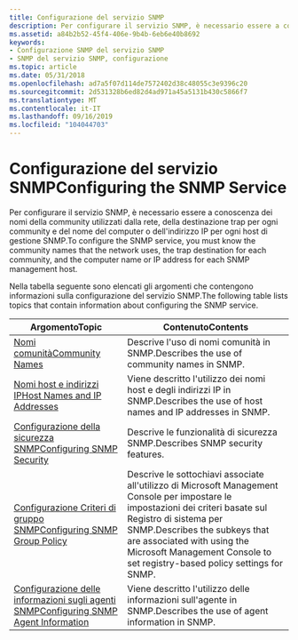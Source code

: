 ```yaml
---
title: Configurazione del servizio SNMP
description: Per configurare il servizio SNMP, è necessario essere a conoscenza dei nomi della community utilizzati dalla rete, della destinazione trap per ogni community e del nome del computer o dell'indirizzo IP per ogni host di gestione SNMP.
ms.assetid: a84b2b52-45f4-406e-9b4b-6eb6e40b8692
keywords:
- Configurazione SNMP del servizio SNMP
- SNMP del servizio SNMP, configurazione
ms.topic: article
ms.date: 05/31/2018
ms.openlocfilehash: ad7a5f07d114de7572402d38c48055c3e9396c20
ms.sourcegitcommit: 2d531328b6ed82d4ad971a45a5131b430c5866f7
ms.translationtype: MT
ms.contentlocale: it-IT
ms.lasthandoff: 09/16/2019
ms.locfileid: "104044703"
---
```

# <a name="configuring-the-snmp-service"></a><span data-ttu-id="88ff9-105">Configurazione del servizio SNMP</span><span class="sxs-lookup"><span data-stu-id="88ff9-105">Configuring the SNMP Service</span></span>

<span data-ttu-id="88ff9-106">Per configurare il servizio SNMP, è necessario essere a conoscenza dei nomi della community utilizzati dalla rete, della destinazione trap per ogni community e del nome del computer o dell'indirizzo IP per ogni host di gestione SNMP.</span><span class="sxs-lookup"><span data-stu-id="88ff9-106">To configure the SNMP service, you must know the community names that the network uses, the trap destination for each community, and the computer name or IP address for each SNMP management host.</span></span>

<span data-ttu-id="88ff9-107">Nella tabella seguente sono elencati gli argomenti che contengono informazioni sulla configurazione del servizio SNMP.</span><span class="sxs-lookup"><span data-stu-id="88ff9-107">The following table lists topics that contain information about configuring the SNMP service.</span></span>

| <span data-ttu-id="88ff9-108">Argomento</span><span class="sxs-lookup"><span data-stu-id="88ff9-108">Topic</span></span>                                                                        | <span data-ttu-id="88ff9-109">Contenuto</span><span class="sxs-lookup"><span data-stu-id="88ff9-109">Contents</span></span>                                                                                                                              |
|------------------------------------------------------------------------------|---------------------------------------------------------------------------------------------------------------------------------------|
| [<span data-ttu-id="88ff9-110">Nomi comunità</span><span class="sxs-lookup"><span data-stu-id="88ff9-110">Community Names</span></span>](community-names.md)                                       | <span data-ttu-id="88ff9-111">Descrive l'uso di nomi comunità in SNMP.</span><span class="sxs-lookup"><span data-stu-id="88ff9-111">Describes the use of community names in SNMP.</span></span>                                                                                         |
| [<span data-ttu-id="88ff9-112">Nomi host e indirizzi IP</span><span class="sxs-lookup"><span data-stu-id="88ff9-112">Host Names and IP Addresses</span></span>](host-names-and-ip-addresses.md)               | <span data-ttu-id="88ff9-113">Viene descritto l'utilizzo dei nomi host e degli indirizzi IP in SNMP.</span><span class="sxs-lookup"><span data-stu-id="88ff9-113">Describes the use of host names and IP addresses in SNMP.</span></span>                                                                             |
| [<span data-ttu-id="88ff9-114">Configurazione della sicurezza SNMP</span><span class="sxs-lookup"><span data-stu-id="88ff9-114">Configuring SNMP Security</span></span>](configuring-snmp-security.md)                   | <span data-ttu-id="88ff9-115">Descrive le funzionalità di sicurezza SNMP.</span><span class="sxs-lookup"><span data-stu-id="88ff9-115">Describes SNMP security features.</span></span>                                                                                                     |
| [<span data-ttu-id="88ff9-116">Configurazione Criteri di gruppo SNMP</span><span class="sxs-lookup"><span data-stu-id="88ff9-116">Configuring SNMP Group Policy</span></span>](configuring-snmp-group-policy.md)           | <span data-ttu-id="88ff9-117">Descrive le sottochiavi associate all'utilizzo di Microsoft Management Console per impostare le impostazioni dei criteri basate sul Registro di sistema per SNMP.</span><span class="sxs-lookup"><span data-stu-id="88ff9-117">Describes the subkeys that are associated with using the Microsoft Management Console to set registry-based policy settings for SNMP.</span></span> |
| [<span data-ttu-id="88ff9-118">Configurazione delle informazioni sugli agenti SNMP</span><span class="sxs-lookup"><span data-stu-id="88ff9-118">Configuring SNMP Agent Information</span></span>](configuring-snmp-agent-information.md) | <span data-ttu-id="88ff9-119">Viene descritto l'utilizzo delle informazioni sull'agente in SNMP.</span><span class="sxs-lookup"><span data-stu-id="88ff9-119">Describes the use of agent information in SNMP.</span></span>                                                                                       |



 

 

 




